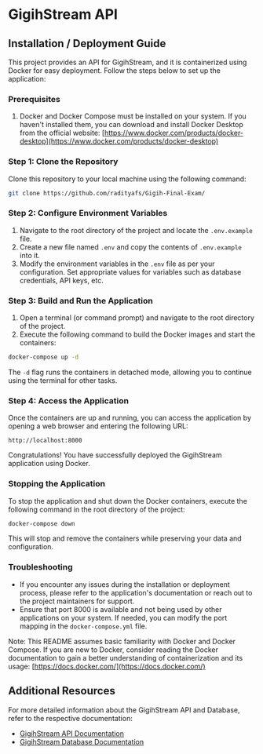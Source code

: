 # GigihStream API

## Installation / Deployment Guide

This project provides an API for GigihStream, and it is containerized using Docker for easy deployment. Follow the steps below to set up the application:

### Prerequisites

1. Docker and Docker Compose must be installed on your system. If you haven't installed them, you can download and install Docker Desktop from the official website: [https://www.docker.com/products/docker-desktop](https://www.docker.com/products/docker-desktop)

### Step 1: Clone the Repository

Clone this repository to your local machine using the following command:

```bash
git clone https://github.com/radityafs/Gigih-Final-Exam/
```

### Step 2: Configure Environment Variables

1. Navigate to the root directory of the project and locate the `.env.example` file.
2. Create a new file named `.env` and copy the contents of `.env.example` into it.
3. Modify the environment variables in the `.env` file as per your configuration. Set appropriate values for variables such as database credentials, API keys, etc.

### Step 3: Build and Run the Application

1. Open a terminal (or command prompt) and navigate to the root directory of the project.
2. Execute the following command to build the Docker images and start the containers:

```bash
docker-compose up -d
```

The `-d` flag runs the containers in detached mode, allowing you to continue using the terminal for other tasks.

### Step 4: Access the Application

Once the containers are up and running, you can access the application by opening a web browser and entering the following URL:

```
http://localhost:8000
```

Congratulations! You have successfully deployed the GigihStream application using Docker.

### Stopping the Application

To stop the application and shut down the Docker containers, execute the following command in the root directory of the project:

```bash
docker-compose down
```

This will stop and remove the containers while preserving your data and configuration.

### Troubleshooting

- If you encounter any issues during the installation or deployment process, please refer to the application's documentation or reach out to the project maintainers for support.
- Ensure that port 8000 is available and not being used by other applications on your system. If needed, you can modify the port mapping in the `docker-compose.yml` file.

Note: This README assumes basic familiarity with Docker and Docker Compose. If you are new to Docker, consider reading the Docker documentation to gain a better understanding of containerization and its usage: [https://docs.docker.com/](https://docs.docker.com/)

## Additional Resources

For more detailed information about the GigihStream API and Database, refer to the respective documentation:

- [GigihStream API Documentation](/docs/api_docs.md)
- [GigihStream Database Documentation](/docs/database_docs.md)
